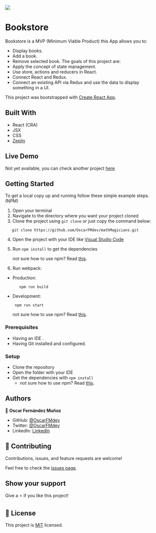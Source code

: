 ![](https://img.shields.io/badge/Microverse-blueviolet)

# Bookstore
Bookstore is a MVP (Minimum Viable Product) this App allows you to:
- Display books.
- Add a book.
- Remove selected book.
The goals of this project are:
- Apply the concept of state management.
- Use store, actions and reducers in React.
- Connect React and Redux.
- Connect an existing API via Redux and use the data to display something in a UI.

This project was bootstrapped with [Create React App](https://github.com/facebook/create-react-app).


## Built With

- React (CRA)
- JSX
- CSS
- [Zeplin](https://zeplin.io/) 

## Live Demo

Not yet available, you can check another project [here](https://oscarfmdev-calculator.netlify.app/)

## Getting Started
To get a local copy up and running follow these simple example steps. (NPM)
1. Open your terminal
2. Navigate to the directory where you want your project cloned
3. Clone the project using `git clone` or just copy the command below:
```  
   git clone https://github.com/OscarFMdev/mathMagicians.git
```   
4. Open the project with your IDE like [Visual Studio Code](https://code.visualstudio.com/download)
5. Run `npm install` to get the dependencies

   not sure how to use npm? Read [this](https://docs.npmjs.com/downloading-and-installing-node-js-and-npm).
6. Run webpack:
- Production:
   ``` 
      npm run build
   ```  
- Development:
  ```
   npm run start
  ```
  not sure how to use npm? Read [this](https://docs.npmjs.com/downloading-and-installing-node-js-and-npm).

### Prerequisites
- Having an IDE .
- Having Git installed and configured.

### Setup
- Clone the repository
- Open the folder with your IDE
- Get the dependencies with `npm install` 
  - not sure how to use npm? Read [this](https://docs.npmjs.com/downloading-and-installing-node-js-and-npm).

## Authors

👤 **Oscar Fernández Muñoz**

- GitHub: [@OscarFMdev](https://github.com/OscarFMdev)
- Twitter: [@OscarFMdev](https://twitter.com/OscarFMdev)
- LinkedIn: [LinkedIn](https://linkedin.com/in/OscarFMdev)

## 🤝 Contributing

Contributions, issues, and feature requests are welcome!

Feel free to check the [issues page](../../issues/).

## Show your support

Give a ⭐️ if you like this project!

<!-- ## Acknowledgments -->


## 📝 License

This project is [MIT](./MIT.md) licensed.

